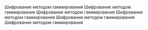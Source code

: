 Шифрование методом гаммирования 
Шифрование методом гаммирования 
Шифрование методом гаммирования 
Шифрование методом гаммирования 
Шифрование методом гаммирования 
Шифрование методом гаммирования 
